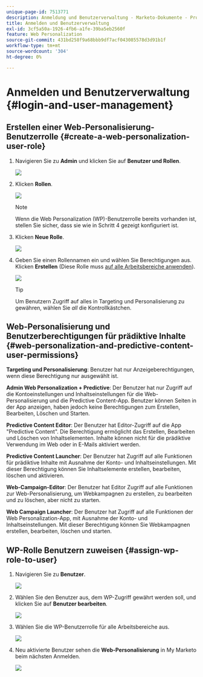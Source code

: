 ```yaml
---
unique-page-id: 7513771
description: Anmeldung und Benutzerverwaltung - Marketo-Dokumente - Produktdokumentation
title: Anmelden und Benutzerverwaltung
exl-id: 3cf5a50a-1926-4fb6-a1fe-39ba5eb2560f
feature: Web Personalization
source-git-commit: 431bd258f9a68bbb9df7acf043085578d3d91b1f
workflow-type: tm+mt
source-wordcount: '304'
ht-degree: 0%

---
```


# Anmelden und Benutzerverwaltung {#login-and-user-management}

## Erstellen einer Web-Personalisierung-Benutzerrolle {#create-a-web-personalization-user-role}

1. Navigieren Sie zu **Admin** und klicken Sie auf **Benutzer und Rollen**.

   ![](assets/image2015-4-28-19-3a50-3a49.png)

1. Klicken **Rollen**.

   ![](assets/image2015-4-28-19-3a57-3a58.png)

   >[!NOTE]
   >
   >Wenn die Web Personalization (WP)-Benutzerrolle bereits vorhanden ist, stellen Sie sicher, dass sie wie in Schritt 4 gezeigt konfiguriert ist.

1. Klicken **Neue Rolle**.

   ![](assets/three-1.png)

1. Geben Sie einen Rollennamen ein und wählen Sie Berechtigungen aus. Klicken **Erstellen** (Diese Rolle muss [auf alle Arbeitsbereiche anwenden](/help/marketo/product-docs/administration/users-and-roles/managing-marketo-users.md)).

   ![](assets/four.png)

   >[!TIP]
   >
   >Um Benutzern Zugriff auf alles in Targeting und Personalisierung zu gewähren, wählen Sie _all_ die Kontrollkästchen.

## Web-Personalisierung und Benutzerberechtigungen für prädiktive Inhalte {#web-personalization-and-predictive-content-user-permissions}

**Targeting und Personalisierung**: Benutzer hat nur Anzeigeberechtigungen, wenn diese Berechtigung nur ausgewählt ist.

**Admin Web Personalization + Predictive**: Der Benutzer hat nur Zugriff auf die Kontoeinstellungen und Inhaltseinstellungen für die Web-Personalisierung und die Predictive Content-App. Benutzer können Seiten in der App anzeigen, haben jedoch keine Berechtigungen zum Erstellen, Bearbeiten, Löschen und Starten.

**Predictive Content Editor**: Der Benutzer hat Editor-Zugriff auf die App &quot;Predictive Content&quot;. Die Berechtigung ermöglicht das Erstellen, Bearbeiten und Löschen von Inhaltselementen. Inhalte können nicht für die prädiktive Verwendung im Web oder in E-Mails aktiviert werden.

**Predictive Content Launcher**: Der Benutzer hat Zugriff auf alle Funktionen für prädiktive Inhalte mit Ausnahme der Konto- und Inhaltseinstellungen. Mit dieser Berechtigung können Sie Inhaltselemente erstellen, bearbeiten, löschen und aktivieren.

**Web-Campaign-Editor**: Der Benutzer hat Editor Zugriff auf alle Funktionen zur Web-Personalisierung, um Webkampagnen zu erstellen, zu bearbeiten und zu löschen, aber nicht zu starten.

**Web Campaign Launcher**: Der Benutzer hat Zugriff auf alle Funktionen der Web Personalization-App, mit Ausnahme der Konto- und Inhaltseinstellungen. Mit dieser Berechtigung können Sie Webkampagnen erstellen, bearbeiten, löschen und starten.

## WP-Rolle Benutzern zuweisen {#assign-wp-role-to-user}

1. Navigieren Sie zu **Benutzer**.

   ![](assets/image2015-4-29-11-3a31-3a3.png)

1. Wählen Sie den Benutzer aus, dem WP-Zugriff gewährt werden soll, und klicken Sie auf **Benutzer bearbeiten**.

   ![](assets/image2015-4-29-11-3a38-3a46.png)

1. Wählen Sie die WP-Benutzerrolle für alle Arbeitsbereiche aus.

   ![](assets/seven.png)

1. Neu aktivierte Benutzer sehen die **Web-Personalisierung** in My Marketo beim nächsten Anmelden.

   ![](assets/eight.png)
